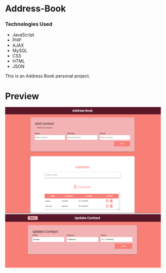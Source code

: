 # Address-Book
<h3>Technologies Used</h3>

* JavaScript
* PHP
* AJAX
* MySQL
* CSS
* HTML
* JSON

This is an Address Book personal project.

# Preview

<img src="images/Homepage.png" />
<img src="images/UpdateContactPage.png" />
